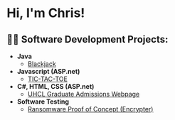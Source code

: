 <h1>Hi, I'm Chris!</h1>

<h2>👨‍💻 Software Development Projects:</h2>

- <b>Java</b>
  - [Blackjack](https://github.com/Chrisalaniz/Blackjack)
- <b>Javascript (ASP.net)</b>
  - [TIC-TAC-TOE](https://github.com/Chrisalaniz/TIC-TAC-TOE)
- <b>C#, HTML, CSS (ASP.net)</b>
  - [UHCL Graduate Admissions Webpage](https://github.com/Chrisalaniz/UHCL-Graduate-Admissions-Webpage)
- <b>Software Testing</b>
  - [Ransomware Proof of Concept (Encrypter)](https://github.com/joshmadakor1/EncrypterPOC)
